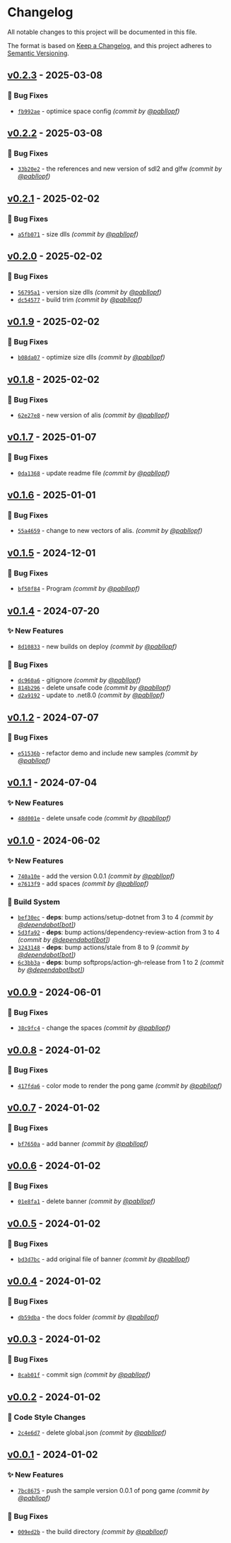# Changelog
All notable changes to this project will be documented in this file.

The format is based on [Keep a Changelog](https://keepachangelog.com/en/1.0.0/),
and this project adheres to [Semantic Versioning](https://semver.org/spec/v2.0.0.html).

## [v0.2.3] - 2025-03-08
### :bug: Bug Fixes
- [`fb992ae`](https://github.com/pabllopf/Alis.Sample.ImGui/commit/fb992ae150112638fa6b06b792ffaf679e9e833b) - optimice space config *(commit by [@pabllopf](https://github.com/pabllopf))*


## [v0.2.2] - 2025-03-08
### :bug: Bug Fixes
- [`33b20e2`](https://github.com/pabllopf/Alis.Sample.ImGui/commit/33b20e2c2153adf23df1b538a2426a4f3533d2f2) - the references and new version of sdl2 and glfw *(commit by [@pabllopf](https://github.com/pabllopf))*


## [v0.2.1] - 2025-02-02
### :bug: Bug Fixes
- [`a5fb071`](https://github.com/pabllopf/Alis.Sample.ImGui/commit/a5fb07104c2f582845595cb1945bdebaf7456e2a) - size dlls *(commit by [@pabllopf](https://github.com/pabllopf))*


## [v0.2.0] - 2025-02-02
### :bug: Bug Fixes
- [`56795a1`](https://github.com/pabllopf/Alis.Sample.ImGui/commit/56795a1846a78bf99f952d5b9931928847e9939a) - version size dlls *(commit by [@pabllopf](https://github.com/pabllopf))*
- [`dc54577`](https://github.com/pabllopf/Alis.Sample.ImGui/commit/dc54577824e508e6e3d21512a769b2894fa6ef9f) - build trim *(commit by [@pabllopf](https://github.com/pabllopf))*


## [v0.1.9] - 2025-02-02
### :bug: Bug Fixes
- [`b08da07`](https://github.com/pabllopf/Alis.Sample.ImGui/commit/b08da07ac6a7fc4a667f0b99ddae783f140b81a0) - optimize size dlls *(commit by [@pabllopf](https://github.com/pabllopf))*


## [v0.1.8] - 2025-02-02
### :bug: Bug Fixes
- [`62e27e8`](https://github.com/pabllopf/Alis.Sample.ImGui/commit/62e27e8f32c7e3a7fab25768e0c7f9f90bd50a7e) - new version of alis *(commit by [@pabllopf](https://github.com/pabllopf))*


## [v0.1.7] - 2025-01-07
### :bug: Bug Fixes
- [`0da1368`](https://github.com/pabllopf/Alis.Sample.ImGui/commit/0da136875145e1468f99a5908199ebbd8dba9bf5) - update readme file *(commit by [@pabllopf](https://github.com/pabllopf))*


## [v0.1.6] - 2025-01-01
### :bug: Bug Fixes
- [`55a4659`](https://github.com/pabllopf/Alis.Sample.ImGui/commit/55a46594d5a3fa17dba4d55947cf811373714829) - change to new vectors of alis. *(commit by [@pabllopf](https://github.com/pabllopf))*


## [v0.1.5] - 2024-12-01
### :bug: Bug Fixes
- [`bf50f84`](https://github.com/pabllopf/Alis.Sample.ImGui/commit/bf50f849fcbd497e215ab2b8d06a22d4eaa9b87a) - Program *(commit by [@pabllopf](https://github.com/pabllopf))*


## [v0.1.4] - 2024-07-20
### :sparkles: New Features
- [`8d10833`](https://github.com/pabllopf/Alis.Sample.ImGui/commit/8d10833853d850e62f39c5fd5a925135bf457ea1) - new builds on deploy *(commit by [@pabllopf](https://github.com/pabllopf))*

### :bug: Bug Fixes
- [`dc960a6`](https://github.com/pabllopf/Alis.Sample.ImGui/commit/dc960a62e136d999f148dbd94365f58dbb458b8c) - gitignore *(commit by [@pabllopf](https://github.com/pabllopf))*
- [`814b296`](https://github.com/pabllopf/Alis.Sample.ImGui/commit/814b296d7080a0199e28d9d8c1e25478d3b1a117) - delete unsafe code *(commit by [@pabllopf](https://github.com/pabllopf))*
- [`d2a9192`](https://github.com/pabllopf/Alis.Sample.ImGui/commit/d2a91920fbb462e30d3aae9482bdc65c4f210f34) - update to .net8.0 *(commit by [@pabllopf](https://github.com/pabllopf))*


## [v0.1.2] - 2024-07-07
### :bug: Bug Fixes
- [`e51536b`](https://github.com/pabllopf/Alis.Sample.ImGui/commit/e51536bfa691b5f254b5b3b5562807702466a4d0) - refactor demo and include new samples *(commit by [@pabllopf](https://github.com/pabllopf))*


## [v0.1.1] - 2024-07-04
### :sparkles: New Features
- [`48d001e`](https://github.com/pabllopf/Alis.Sample.ImGui/commit/48d001e914fa838ad86a07327dcedb267c579630) - delete unsafe code *(commit by [@pabllopf](https://github.com/pabllopf))*


## [v0.1.0] - 2024-06-02
### :sparkles: New Features
- [`740a10e`](https://github.com/pabllopf/Alis.Sample.ImGui/commit/740a10ebf335ba2bb4a1168ea50b80c799a0160a) - add the version 0.0.1 *(commit by [@pabllopf](https://github.com/pabllopf))*
- [`e7613f9`](https://github.com/pabllopf/Alis.Sample.ImGui/commit/e7613f9f3109f3b62ba2a787f0a2234363fbaa44) - add spaces *(commit by [@pabllopf](https://github.com/pabllopf))*

### :construction_worker: Build System
- [`bef30ec`](https://github.com/pabllopf/Alis.Sample.ImGui/commit/bef30eccb17c77630bd7797f43140161d1551cd1) - **deps**: bump actions/setup-dotnet from 3 to 4 *(commit by [@dependabot[bot]](https://github.com/apps/dependabot))*
- [`5d3fa92`](https://github.com/pabllopf/Alis.Sample.ImGui/commit/5d3fa928c422e05394daf2a4285b0a986de6ed8d) - **deps**: bump actions/dependency-review-action from 3 to 4 *(commit by [@dependabot[bot]](https://github.com/apps/dependabot))*
- [`3243148`](https://github.com/pabllopf/Alis.Sample.ImGui/commit/3243148c21e0b4b5f696efd54629e589cea87c1f) - **deps**: bump actions/stale from 8 to 9 *(commit by [@dependabot[bot]](https://github.com/apps/dependabot))*
- [`6c3bb3a`](https://github.com/pabllopf/Alis.Sample.ImGui/commit/6c3bb3abfc22bdb3a6ebf4298b92fdd1c70c540e) - **deps**: bump softprops/action-gh-release from 1 to 2 *(commit by [@dependabot[bot]](https://github.com/apps/dependabot))*


## [v0.0.9] - 2024-06-01
### :bug: Bug Fixes
- [`38c9fc4`](https://github.com/pabllopf/Alis.Sample.Pong/commit/38c9fc42fc1db18bf9281a7591af9e37798e58f0) - change the spaces *(commit by [@pabllopf](https://github.com/pabllopf))*


## [v0.0.8] - 2024-01-02
### :bug: Bug Fixes
- [`417fda6`](https://github.com/pabllopf/Alis.Sample.Pong/commit/417fda6503859e39f87fad3feaec1ebd45093a33) - color mode to render the pong game *(commit by [@pabllopf](https://github.com/pabllopf))*


## [v0.0.7] - 2024-01-02
### :bug: Bug Fixes
- [`bf7650a`](https://github.com/pabllopf/Alis.Sample.Pong/commit/bf7650a185ab5b2400f40109e9b2b1c9558b30b7) - add banner *(commit by [@pabllopf](https://github.com/pabllopf))*


## [v0.0.6] - 2024-01-02
### :bug: Bug Fixes
- [`01e8fa1`](https://github.com/pabllopf/Alis.Sample.Pong/commit/01e8fa186ade3abded02ccbebe59fa01b0d5ce46) - delete banner *(commit by [@pabllopf](https://github.com/pabllopf))*


## [v0.0.5] - 2024-01-02
### :bug: Bug Fixes
- [`bd3d7bc`](https://github.com/pabllopf/Alis.Sample.Pong/commit/bd3d7bc3c1a9a2cfae5fc1ce52445ecf69879374) - add original file of banner *(commit by [@pabllopf](https://github.com/pabllopf))*


## [v0.0.4] - 2024-01-02
### :bug: Bug Fixes
- [`db59dba`](https://github.com/pabllopf/Alis.Sample.Pong/commit/db59dba1caa6b25a45d27877436247273b147e91) - the docs folder *(commit by [@pabllopf](https://github.com/pabllopf))*


## [v0.0.3] - 2024-01-02
### :bug: Bug Fixes
- [`8cab01f`](https://github.com/pabllopf/Alis.Sample.Pong/commit/8cab01f0f83b3df630c3de1a0be7656031392c58) - commit sign *(commit by [@pabllopf](https://github.com/pabllopf))*


## [v0.0.2] - 2024-01-02
### :art: Code Style Changes
- [`2c4e6d7`](https://github.com/pabllopf/Alis.Sample.Pong/commit/2c4e6d73cd3a219cec8b72357e65be130b1fd765) - delete global.json *(commit by [@pabllopf](https://github.com/pabllopf))*


## [v0.0.1] - 2024-01-02
### :sparkles: New Features
- [`7bc8675`](https://github.com/pabllopf/Alis.Sample.Pong/commit/7bc8675f38a55a717fcf375611fe903da6c1de4a) - push the sample version 0.0.1 of pong game *(commit by [@pabllopf](https://github.com/pabllopf))*

### :bug: Bug Fixes
- [`009ed2b`](https://github.com/pabllopf/Alis.Sample.Pong/commit/009ed2b21af7cf91f30d64b87cd426441e43b7f7) - the build directory *(commit by [@pabllopf](https://github.com/pabllopf))*


[v0.0.1]: https://github.com/pabllopf/Alis.Sample.Pong/compare/v0.0.0...v0.0.1
[v0.0.2]: https://github.com/pabllopf/Alis.Sample.Pong/compare/v0.0.1...v0.0.2
[v0.0.3]: https://github.com/pabllopf/Alis.Sample.Pong/compare/v0.0.2...v0.0.3
[v0.0.4]: https://github.com/pabllopf/Alis.Sample.Pong/compare/v0.0.3...v0.0.4
[v0.0.5]: https://github.com/pabllopf/Alis.Sample.Pong/compare/v0.0.4...v0.0.5
[v0.0.6]: https://github.com/pabllopf/Alis.Sample.Pong/compare/v0.0.5...v0.0.6
[v0.0.7]: https://github.com/pabllopf/Alis.Sample.Pong/compare/v0.0.6...v0.0.7
[v0.0.8]: https://github.com/pabllopf/Alis.Sample.Pong/compare/v0.0.7...v0.0.8
[v0.0.9]: https://github.com/pabllopf/Alis.Sample.Pong/compare/v0.0.8...v0.0.9
[v0.1.0]: https://github.com/pabllopf/Alis.Sample.ImGui/compare/v0.0.0...v0.1.0
[v0.1.1]: https://github.com/pabllopf/Alis.Sample.ImGui/compare/v0.1.0...v0.1.1
[v0.1.2]: https://github.com/pabllopf/Alis.Sample.ImGui/compare/v0.1.1...v0.1.2
[v0.1.4]: https://github.com/pabllopf/Alis.Sample.ImGui/compare/v0.1.3...v0.1.4
[v0.1.5]: https://github.com/pabllopf/Alis.Sample.ImGui/compare/v0.1.4...v0.1.5
[v0.1.6]: https://github.com/pabllopf/Alis.Sample.ImGui/compare/v0.1.5...v0.1.6
[v0.1.7]: https://github.com/pabllopf/Alis.Sample.ImGui/compare/v0.1.6...v0.1.7
[v0.1.8]: https://github.com/pabllopf/Alis.Sample.ImGui/compare/v0.1.7...v0.1.8
[v0.1.9]: https://github.com/pabllopf/Alis.Sample.ImGui/compare/v0.1.8...v0.1.9
[v0.2.0]: https://github.com/pabllopf/Alis.Sample.ImGui/compare/v0.1.9...v0.2.0
[v0.2.1]: https://github.com/pabllopf/Alis.Sample.ImGui/compare/v0.2.0...v0.2.1
[v0.2.2]: https://github.com/pabllopf/Alis.Sample.ImGui/compare/v0.2.1...v0.2.2
[v0.2.3]: https://github.com/pabllopf/Alis.Sample.ImGui/compare/v0.2.2...v0.2.3

